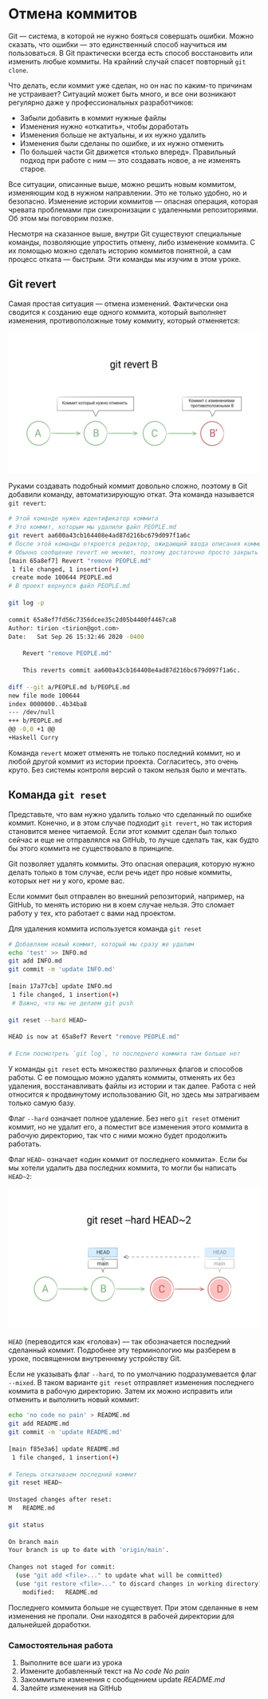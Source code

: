 # Отмена коммитов

Git — система, в которой не нужно бояться совершать ошибки. Можно сказать, что ошибки — это единственный способ научиться им пользоваться. В Git практически всегда есть способ восстановить или изменить любые коммиты. На крайний случай спасет повторный ```git clone```.

Что делать, если коммит уже сделан, но он нас по каким-то причинам не устраивает? Ситуаций может быть много, и все они возникают регулярно даже у профессиональных разработчиков:

- Забыли добавить в коммит нужные файлы
- Изменения нужно «откатить», чтобы доработать
- Изменения больше не актуальны, и их нужно удалить
- Изменения были сделаны по ошибке, и их нужно отменить
- По большей части Git движется «только вперед». Правильный подход при работе с ним — это создавать новое, а не изменять старое.

Все ситуации, описанные выше, можно решить новым коммитом, изменяющим код в нужном направлении. Это не только удобно, но и безопасно. Изменение истории коммитов — опасная операция, которая чревата проблемами при синхронизации с удаленными репозиториями. Об этом мы поговорим позже.

Несмотря на сказанное выше, внутри Git существуют специальные команды, позволяющие упростить отмену, либо изменение коммита. С их помощью можно сделать историю коммитов понятной, а сам процесс отката — быстрым. Эти команды мы изучим в этом уроке.

## Git revert

Самая простая ситуация — отмена изменений. Фактически она сводится к созданию еще одного коммита, который выполняет изменения, противоположные тому коммиту, который отменяется:

![Git revert](../images/git/image_6_1.jpeg)

Руками создавать подобный коммит довольно сложно, поэтому в Git добавили команду, автоматизирующую откат. Эта команда называется ```git revert```:

```bash
# Этой команде нужен идентификатор коммита
# Это коммит, которым мы удалили файл PEOPLE.md
git revert aa600a43cb164408e4ad87d216bc679d097f1a6c
# После этой команды откроется редактор, ожидающий ввода описания коммита
# Обычно сообщение revert не меняют, поэтому достаточно просто закрыть редактор
[main 65a8ef7] Revert "remove PEOPLE.md"
 1 file changed, 1 insertion(+)
 create mode 100644 PEOPLE.md
# В проект вернулся файл PEOPLE.md

git log -p

commit 65a8ef7fd56c7356dcee35c2d05b4400f4467ca8
Author: tirion <tirion@got.com>
Date:   Sat Sep 26 15:32:46 2020 -0400

    Revert "remove PEOPLE.md"

    This reverts commit aa600a43cb164408e4ad87d216bc679d097f1a6c.

diff --git a/PEOPLE.md b/PEOPLE.md
new file mode 100644
index 0000000..4b34ba8
--- /dev/null
+++ b/PEOPLE.md
@@ -0,0 +1 @@
+Haskell Curry
```

Команда ```revert``` может отменять не только последний коммит, но и любой другой коммит из истории проекта. Согласитесь, это очень круто. Без системы контроля версий о таком нельзя было и мечтать.

## Команда ```git reset```

Представьте, что вам нужно удалить только что сделанный по ошибке коммит. Конечно, и в этом случае подходит ```git revert```, но так история становится менее читаемой. Если этот коммит сделан был только сейчас и еще не отправлялся на GitHub, то лучше сделать так, как будто бы этого коммита не существовало в принципе.

Git позволяет удалять коммиты. Это опасная операция, которую нужно делать только в том случае, если речь идет про новые коммиты, которых нет ни у кого, кроме вас.

Если коммит был отправлен во внешний репозиторий, например, на GitHub, то менять историю ни в коем случае нельзя. Это сломает работу у тех, кто работает с вами над проектом.

Для удаления коммита используется команда ```git reset```

```bash
# Добавляем новый коммит, который мы сразу же удалим
echo 'test' >> INFO.md
git add INFO.md
git commit -m 'update INFO.md'

[main 17a77cb] update INFO.md
 1 file changed, 1 insertion(+)
 # Важно, что мы не делаем git push

git reset --hard HEAD~

HEAD is now at 65a8ef7 Revert "remove PEOPLE.md"

# Если посмотреть `git log`, то последнего коммита там больше нет
```

У команды ```git reset``` есть множество различных флагов и способов работы. С ее помощью можно удалять коммиты, отменять их без удаления, восстанавливать файлы из истории и так далее. Работа с ней относится к продвинутому использованию Git, но здесь мы затрагиваем только самую базу.

Флаг ```--hard``` означает полное удаление. Без него ```git reset``` отменит коммит, но не удалит его, а поместит все изменения этого коммита в рабочую директорию, так что с ними можно будет продолжить работать.

Флаг ```HEAD~``` означает «один коммит от последнего коммита». Если бы мы хотели удалить два последних коммита, то могли бы написать ```HEAD~2```:

![Git reset](../images/git/image_6_2.jpeg)

```HEAD``` (переводится как «голова») — так обозначается последний сделанный коммит. Подробнее эту терминологию мы разберем в уроке, посвященном внутреннему устройству Git.

Если не указывать флаг ```--hard```, то по умолчанию подразумевается флаг ```--mixed```. В таком варианте ```git reset``` отправляет изменения последнего коммита в рабочую директорию. Затем их можно исправить или отменить и выполнить новый коммит:

```bash
echo 'no code no pain' > README.md
git add README.md
git commit -m 'update README.md'

[main f85e3a6] update README.md
 1 file changed, 1 insertion(+)

# Теперь откатываем последний коммит
git reset HEAD~

Unstaged changes after reset:
M   README.md

git status

On branch main
Your branch is up to date with 'origin/main'.

Changes not staged for commit:
  (use "git add <file>..." to update what will be committed)
  (use "git restore <file>..." to discard changes in working directory)
    modified:   README.md
```

Последнего коммита больше не существует. При этом сделанные в нем изменения не пропали. Они находятся в рабочей директории для дальнейшей доработки.

### Самостоятельная работа
1. Выполните все шаги из урока
2. Измените добавленный текст на *No code No pain*
3. Закоммитьте изменения с сообщением update *README.md*
4. Залейте изменения на GitHub